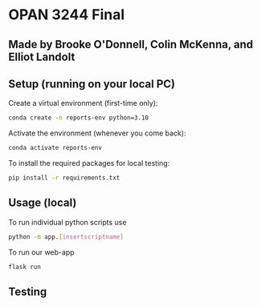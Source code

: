 # OPAN 3244 Final
## Made by Brooke O'Donnell, Colin McKenna, and Elliot Landolt

## Setup (running on your local PC)

Create a virtual environment (first-time only):
```sh
conda create -n reports-env python=3.10
```

Activate the environment (whenever you come back):
```sh
conda activate reports-env
```

To install the required packages for local testing:
```sh
pip install -r requirements.txt
```

## Usage (local)

To run individual python scripts use
```sh
python -m app.[insertscriptname]
```

To run our web-app
```sh
flask run
```

## Testing